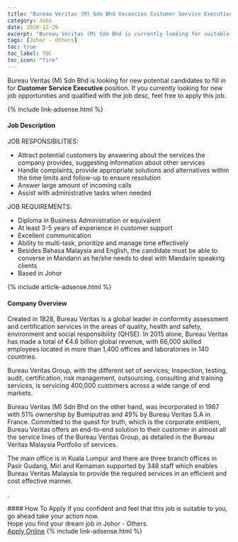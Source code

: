 ```yaml
---
title: "Bureau Veritas (M) Sdn Bhd Vacancies Customer Service Executive" 
category: Jobs 
date: 2020-12-29 
excerpt: "Bureau Veritas (M) Sdn Bhd is currently looking for suitable person to fill in the Customer Service Executive which positioned at Johor - Others" 
tags: [Johor - Others] 
toc: true 
toc_label: TOC 
toc_icon: "fire" 
--- 
```


<p>Bureau Veritas (M) Sdn Bhd is looking for new potential candidates to fill in for <b>Customer Service Executive</b> position. If you currently looking for new job opportunities and qualified with the job desc, feel free to apply this job.
</p>{% include link-adsense.html %} 
<div><div><div><h4>Job Description</h4></div></div><div><div><span><div><p>JOB RESPONSIBILITIES:</p><ul><li>Attract potential customers by answering about the services the company provides, suggesting information about other services</li><li>Handle complaints, provide appropriate solutions and alternatives within the time limits and follow-up to ensure resolution</li><li>Answer large amount of incoming calls</li><li>Assist with administrative tasks when needed</li></ul><p>JOB REQUIREMENTS:</p><ul><li>Diploma in Business Administration or equivalent</li><li>At least 3-5 years of experience in customer support</li><li>Excellent communication</li><li>Ability to multi-task, prioritize and manage time effectively</li><li>Besides Bahasa Malaysia and English, the candidate must be able to converse in Mandarin as he/she needs to deal with Mandarin speaking clients</li><li>Based in Johor</li></ul></div></span></div></div></div> 
{% include article-adsense.html %} 
<div><div><div><h4>Company Overview</h4></div></div><div><div><span><div><p>Created in 1828, Bureau Veritas is a global leader in conformity assessment and certification services in the areas of quality, health and safety, environment and social responsibility (QHSE). In 2015 alone, Bureau Veritas has made a total of &#8364;4.6 billion global revenue, with 66,000 skilled employees located in more than 1,400 offices and laboratories in 140 countries.</p><p>Bureau Veritas Group, with the different set of services; Inspection, testing, audit, certification, risk management, outsourcing, consulting and training services, is servicing 400,000 customers across a wide range of end markets.</p><p>Bureau Veritas (M) Sdn Bhd on the other hand, was incorporated in 1987 with 51% ownership by Bumiputras and 49% by Bureau Veritas S.A in France. Committed to the quest for truth, which is the corporate emblem, Bureau Veritas offers an end-to-end solution to their customer in almost all the service lines of the Bureau Veritas Group, as detailed in the Bureau Veritas Malaysia Portfolio of services.</p><p>The main office is in Kuala Lumpur and there are three branch offices in Pasir Gudang, Miri and Kemaman supported by 348 staff which enables Bureau Veritas Malaysia to provide the required services in an efficient and cost effective manner.</p><p>.&#160;</p></div></span></div></div></div> 
#### How To Apply 
If you confident and feel that this job is suitable to you, go ahead take your action now. <br/> 
Hope you find your dream job in Johor - Others. <br/> 
<a href="https://www.jobstreet.com.my/en/job/customer-service-executive-4452412?jobId=jobstreet-my-job-4452412&sectionRank=2&token=0~204dcede-464e-44b7-a4f4-811de02fee68&fr=SRP%20View%20In%20New%20Ta" class="btn btn--info" target="_blank" rel="nofollow noopenner">Apply Online</a> 
{% include link-adsense.html %} 